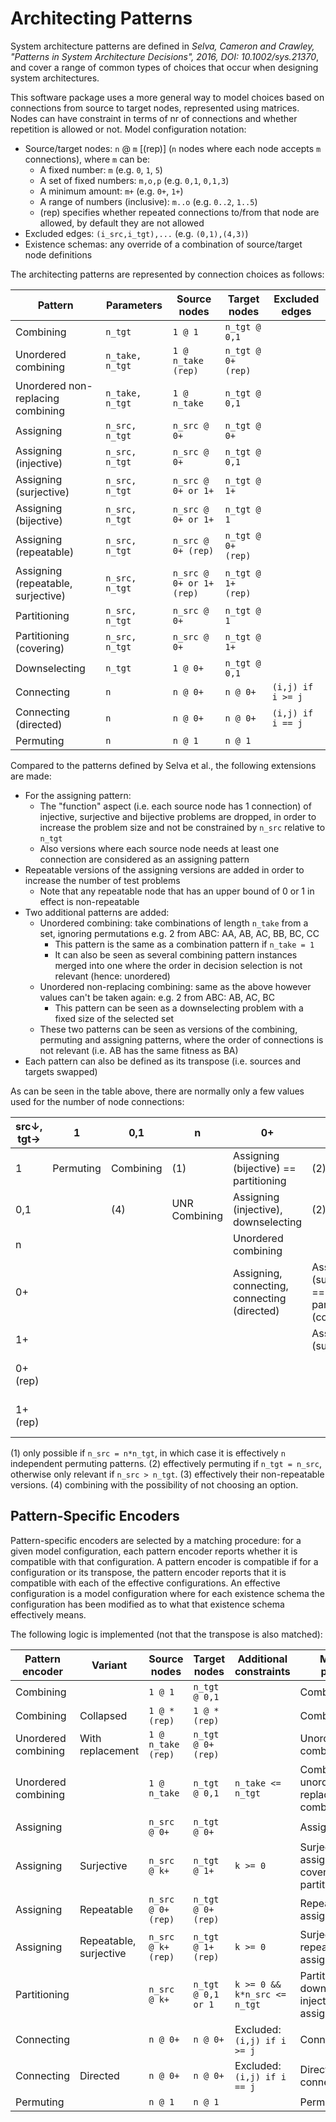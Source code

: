 # Architecting Patterns

System architecture patterns are defined in
*Selva, Cameron and Crawley, "Patterns in System Architecture Decisions", 2016, DOI: 10.1002/sys.21370*,
and cover a range of common types of choices that occur when designing system architectures.

This software package uses a more general way to model choices based on connections from source to target nodes,
represented using matrices. Nodes can have constraint in terms of nr of connections and whether repetition is allowed or
not. Model configuration notation:
- Source/target nodes: `n` @ `m` [(rep)] (`n` nodes where each node accepts `m` connections), where `m` can be:
  - A fixed number: `m` (e.g. `0`, `1`, `5`)
  - A set of fixed numbers: `m,o,p` (e.g. `0,1`, `0,1,3`)
  - A minimum amount: `m+` (e.g. `0+`, `1+`)
  - A range of numbers (inclusive): `m..o` (e.g. `0..2`, `1..5`)
  - (rep) specifies whether repeated connections to/from that node are allowed, by default they are not allowed
- Excluded edges: `(i_src,i_tgt),...` (e.g. `(0,1),(4,3)`)
- Existence schemas: any override of a combination of source/target node definitions

The architecting patterns are represented by connection choices as follows:

| Pattern                            | Parameters      | Source nodes             | Target nodes        | Excluded edges    |
|------------------------------------|-----------------|--------------------------|---------------------|-------------------|
| Combining                          | `n_tgt`         | `1 @ 1`                  | `n_tgt @ 0,1`       |                   |
| Unordered combining                | `n_take, n_tgt` | `1 @ n_take (rep)`       | `n_tgt @ 0+ (rep)`  |                   |
| Unordered non-replacing combining  | `n_take, n_tgt` | `1 @ n_take`             | `n_tgt @ 0,1`       |                   |
| Assigning                          | `n_src, n_tgt`  | `n_src @ 0+`             | `n_tgt @ 0+`        |                   |
| Assigning (injective)              | `n_src, n_tgt`  | `n_src @ 0+`             | `n_tgt @ 0,1`       |                   |
| Assigning (surjective)             | `n_src, n_tgt`  | `n_src @ 0+ or 1+`       | `n_tgt @ 1+`        |                   |
| Assigning (bijective)              | `n_src, n_tgt`  | `n_src @ 0+ or 1+`       | `n_tgt @ 1`         |                   |
| Assigning (repeatable)             | `n_src, n_tgt`  | `n_src @ 0+ (rep)`       | `n_tgt @ 0+  (rep)` |                   |
| Assigning (repeatable, surjective) | `n_src, n_tgt`  | `n_src @ 0+ or 1+ (rep)` | `n_tgt @ 1+  (rep)` |                   |
| Partitioning                       | `n_src, n_tgt`  | `n_src @ 0+`             | `n_tgt @ 1`         |                   |
| Partitioning (covering)            | `n_src, n_tgt`  | `n_src @ 0+`             | `n_tgt @ 1+`        |                   |
| Downselecting                      | `n_tgt`         | `1 @ 0+`                 | `n_tgt @ 0,1`       |                   |
| Connecting                         | `n`             | `n @ 0+`                 | `n @ 0+`            | `(i,j) if i >= j` |
| Connecting (directed)              | `n`             | `n @ 0+`                 | `n @ 0+`            | `(i,j) if i == j` |
| Permuting                          | `n`             | `n @ 1`                  | `n @ 1`             |                   |

Compared to the patterns defined by Selva et al., the following extensions are made:
- For the assigning pattern:
  - The "function" aspect (i.e. each source node has 1 connection) of injective, surjective
    and bijective problems are dropped, in order to increase the problem size
    and not be constrained by `n_src` relative to `n_tgt`
  - Also versions where each source node needs at least one connection are considered as an assigning pattern
- Repeatable versions of the assigning versions are added in order to increase the number of test problems
  - Note that any repeatable node that has an upper bound of 0 or 1 in effect is non-repeatable
- Two additional patterns are added:
  - Unordered combining: take combinations of length `n_take` from a set, ignoring permutations e.g. 2 from ABC: AA, AB, AC, BB, BC, CC
    - This pattern is the same as a combination pattern if `n_take = 1`
    - It can also be seen as several combining pattern instances merged into one where the order in decision selection
      is not relevant (hence: unordered)
  - Unordered non-replacing combining: same as the above however values can't be taken again: e.g. 2 from ABC: AB, AC, BC
    - This pattern can be seen as a downselecting problem with a fixed size of the selected set
  - These two patterns can be seen as versions of the combining, permuting and assigning patterns,
    where the order of connections is not relevant (i.e. AB has the same fitness as BA)
- Each pattern can also be defined as its transpose (i.e. sources and targets swapped)

As can be seen in the table above, there are normally only a few values used for the number of node connections:

| src↓, tgt→ | 1         | 0,1       | n             | 0+                                           | 1+                                                | 0+ (rep)               | 1+ (rep)                           |
|------------|-----------|-----------|---------------|----------------------------------------------|---------------------------------------------------|------------------------|------------------------------------|
| 1          | Permuting | Combining | (1)           | Assigning (bijective) == partitioning        | (2)                                               | (3)                    | (3)                                |
| 0,1        |           | (4)       | UNR Combining | Assigning (injective), downselecting         | (2)                                               | (3)                    | (3)                                |
| n          |           |           |               | Unordered combining                          |                                                   | (3)                    | (3)                                |
| 0+         |           |           |               | Assigning, connecting, connecting (directed) | Assigning (surjective) == partitioning (covering) | (3)                    | (3)                                |
| 1+         |           |           |               |                                              | Assigning (surjective)                            | (3)                    | (3)                                |
| 0+ (rep)   |           |           |               |                                              |                                                   | Assigning (repeatable) | Assigning (repeatable, surjective) |
| 1+ (rep)   |           |           |               |                                              |                                                   |                        | Assigning (repeatable, surjective) |

(1) only possible if `n_src = n*n_tgt`, in which case it is effectively `n` independent permuting patterns.
(2) effectively permuting if `n_tgt = n_src`, otherwise only relevant if `n_src > n_tgt`.
(3) effectively their non-repeatable versions.
(4) combining with the possibility of not choosing an option.

## Pattern-Specific Encoders

Pattern-specific encoders are selected by a matching procedure: for a given model configuration, each pattern encoder
reports whether it is compatible with that configuration. A pattern encoder is compatible if for a configuration or
its transpose, the pattern encoder reports that it is compatible with each of the effective configurations. An effective
configuration is a model configuration where for each existence schema the configuration has been modified as to what
that existence schema effectively means.

The following logic is implemented (not that the transpose is also matched):

| Pattern encoder     | Variant                | Source nodes       | Target nodes        | Additional constraints       | Matched patterns                                           |
|---------------------|------------------------|--------------------|---------------------|------------------------------|------------------------------------------------------------|
| Combining           |                        | `1 @ 1`            | `n_tgt @ 0,1`       |                              | Combining                                                  |
| Combining           | Collapsed              | `1 @ * (rep)`      | `1 @ * (rep)`       |                              | Combining                                                  |
| Unordered combining | With replacement       | `1 @ n_take (rep)` | `n_tgt @ 0+ (rep)`  |                              | Unordered combining                                        |
| Unordered combining |                        | `1 @ n_take`       | `n_tgt @ 0,1`       | `n_take <= n_tgt`            | Combining, unordered non-replacing combining               |
| Assigning           |                        | `n_src @ 0+`       | `n_tgt @ 0+`        |                              | Assigning                                                  |
| Assigning           | Surjective             | `n_src @ k+`       | `n_tgt @ 1+`        | `k >= 0`                     | Surjective assigning, covering partitioning                |
| Assigning           | Repeatable             | `n_src @ 0+ (rep)` | `n_tgt @ 0+  (rep)` |                              | Repeatable assigning                                       |
| Assigning           | Repeatable, surjective | `n_src @ k+ (rep)` | `n_tgt @ 1+  (rep)` | `k >= 0`                     | Surjective repeatable assigning                            |
| Partitioning        |                        | `n_src @ k+`       | `n_tgt @ 0,1 or 1`  | `k >= 0 && k*n_src <= n_tgt` | Partitioning, downselecting, injective/bijective assigning |
| Connecting          |                        | `n @ 0+`           | `n @ 0+`            | Excluded: `(i,j) if i >= j`  | Connecting                                                 |
| Connecting          | Directed               | `n @ 0+`           | `n @ 0+`            | Excluded: `(i,j) if i == j`  | Directed connecting                                        |
| Permuting           |                        | `n @ 1`            | `n @ 1`             |                              | Permuting                                                  |
